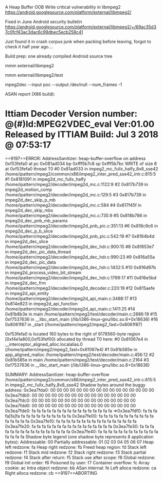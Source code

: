 A Heap Buffer OOB Write critical vulnerability in libmpeg2 https://android.googlesource.com/platform/external/libmpeg2/

Fixed in June Android security bulletin https://android.googlesource.com/platform/external/libmpeg2/+/69ac35d37c0fcf43ac3dac6c99dbec5ecb258c41

Just found it in crash corpus junk when packing before leaving, forgot to check it half year ago....

Build prep: one already compiled Android source tree

mmm external/libmpeg2

mmm external/libmpeg2/test

mpeg2dec --input poc --output /dev/null --num_frames -1

ASAN report (X86 build):

Ittiam Decoder Version number: @(#)Id:MPEG2VDEC_eval Ver:01.00 Released by ITTIAM Build: Jul  3 2018 @ 07:53:17
=================================================================
==9197==ERROR: AddressSanitizer: heap-buffer-overflow on address 0xf53fefa0 at pc 0x081ad034 bp 0xfff5b7c8 sp 0xfff5b7bc
WRITE of size 8 at 0xf53fefa0 thread T0
    #0 0x81ad033 in impeg2_mc_fullx_halfy_8x8_sse42 /home/ipattern/mpeg2/common/x86/impeg2_inter_pred_sse42_intr.c:815:5
    #1 0x8181091 in impeg2d_mc_fullx_halfy /home/ipattern/mpeg2/decoder/impeg2d_mc.c:1122:9
    #2 0x817b739 in impeg2d_motion_comp /home/ipattern/mpeg2/decoder/impeg2d_mc.c:129:5
    #3 0x817b739 in impeg2d_dec_skip_p_mb /home/ipattern/mpeg2/decoder/impeg2d_mc.c:584
    #4 0x817f45f in impeg2d_dec_skip_mbs /home/ipattern/mpeg2/decoder/impeg2d_mc.c:735:9
    #5 0x818b786 in impeg2d_dec_pnb_mb_params /home/ipattern/mpeg2/decoder/impeg2d_pnb_pic.c:351:13
    #6 0x818c9c6 in impeg2d_dec_p_b_slice /home/ipattern/mpeg2/decoder/impeg2d_pnb_pic.c:542:19
    #7 0x8164b4d in impeg2d_dec_slice /home/ipattern/mpeg2/decoder/impeg2d_dec_hdr.c:900:15
    #8 0x81653e7 in impeg2d_dec_pic_data_thread /home/ipattern/mpeg2/decoder/impeg2d_dec_hdr.c:990:23
    #9 0x816a55a in impeg2d_dec_pic_data /home/ipattern/mpeg2/decoder/impeg2d_dec_hdr.c:1432:5
    #10 0x816d97b in impeg2d_process_video_bit_stream /home/ipattern/mpeg2/decoder/impeg2d_dec_hdr.c:1799:17
    #11 0x816e5bd in impeg2d_dec_frm /home/ipattern/mpeg2/decoder/impeg2d_decoder.c:220:19
    #12 0x815aefe in impeg2d_api_entity /home/ipattern/mpeg2/decoder/impeg2d_api_main.c:3488:17
    #13 0x814e823 in impeg2d_api_function /home/ipattern/mpeg2/decoder/impeg2d_api_main.c:1411:25
    #14 0x81b8b3e in main /home/ipattern/mpeg2/test/decoder/main.c:2886:19
    #15 0xf7537636 in __libc_start_main (/lib/i386-linux-gnu/libc.so.6+0x18636)
    #16 0x8061f87 in _start (/home/ipattern/mpeg2/mpeg2_fast+0x8061f87)

0xf53fefa0 is located 160 bytes to the right of 6178560-byte region [0xf4e1a800,0xf53fef00)
allocated by thread T0 here:
    #0 0x81067e4 in __interceptor_aligned_alloc.localalias.0 (/home/ipattern/mpeg2/mpeg2_fast+0x81067e4)
    #1 0x81b585e in app_aligned_malloc /home/ipattern/mpeg2/test/decoder/main.c:456:12
    #2 0x81b585e in main /home/ipattern/mpeg2/test/decoder/main.c:2164
    #3 0xf7537636 in __libc_start_main (/lib/i386-linux-gnu/libc.so.6+0x18636)

SUMMARY: AddressSanitizer: heap-buffer-overflow /home/ipattern/mpeg2/common/x86/impeg2_inter_pred_sse42_intr.c:815:5 in impeg2_mc_fullx_halfy_8x8_sse42
Shadow bytes around the buggy address:
  0x3ea7fda0: 00 00 00 00 00 00 00 00 00 00 00 00 00 00 00 00
  0x3ea7fdb0: 00 00 00 00 00 00 00 00 00 00 00 00 00 00 00 00
  0x3ea7fdc0: 00 00 00 00 00 00 00 00 00 00 00 00 00 00 00 00
  0x3ea7fdd0: 00 00 00 00 00 00 00 00 00 00 00 00 00 00 00 00
  0x3ea7fde0: fa fa fa fa fa fa fa fa fa fa fa fa fa fa fa fa
=>0x3ea7fdf0: fa fa fa fa[fa]fa fa fa fa fa fa fa fa fa fa fa
  0x3ea7fe00: fa fa fa fa fa fa fa fa fa fa fa fa fa fa fa fa
  0x3ea7fe10: fa fa fa fa fa fa fa fa fa fa fa fa fa fa fa fa
  0x3ea7fe20: fa fa fa fa fa fa fa fa fa fa fa fa fa fa fa fa
  0x3ea7fe30: fa fa fa fa fa fa fa fa fa fa fa fa fa fa fa fa
  0x3ea7fe40: fa fa fa fa fa fa fa fa fa fa fa fa fa fa fa fa
Shadow byte legend (one shadow byte represents 8 application bytes):
  Addressable:           00
  Partially addressable: 01 02 03 04 05 06 07 
  Heap left redzone:       fa
  Heap right redzone:      fb
  Freed heap region:       fd
  Stack left redzone:      f1
  Stack mid redzone:       f2
  Stack right redzone:     f3
  Stack partial redzone:   f4
  Stack after return:      f5
  Stack use after scope:   f8
  Global redzone:          f9
  Global init order:       f6
  Poisoned by user:        f7
  Container overflow:      fc
  Array cookie:            ac
  Intra object redzone:    bb
  ASan internal:           fe
  Left alloca redzone:     ca
  Right alloca redzone:    cb
==9197==ABORTING




